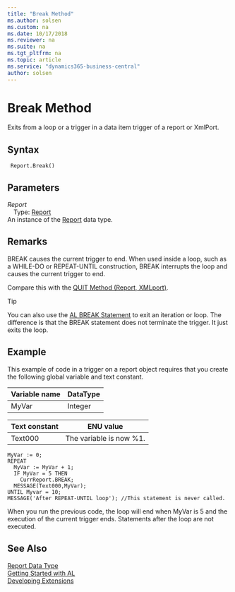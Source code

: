 ```yaml
---
title: "Break Method"
ms.author: solsen
ms.custom: na
ms.date: 10/17/2018
ms.reviewer: na
ms.suite: na
ms.tgt_pltfrm: na
ms.topic: article
ms.service: "dynamics365-business-central"
author: solsen
---
```

[//]: # (START>DO_NOT_EDIT)
[//]: # (IMPORTANT:Do not edit any of the content between here and the END>DO_NOT_EDIT.)
[//]: # (Any modifications should be made in the .xml files in the ModernDev repo.)
# Break Method
Exits from a loop or a trigger in a data item trigger of a report or XmlPort.

## Syntax
```
 Report.Break()
```

## Parameters
*Report*  
&emsp;Type: [Report](report-data-type.md)  
An instance of the [Report](report-data-type.md) data type.  


[//]: # (IMPORTANT: END>DO_NOT_EDIT)

## Remarks  
 BREAK causes the current trigger to end. When used inside a loop, such as a WHILE-DO or REPEAT-UNTIL construction, BREAK interrupts the loop and causes the current trigger to end.  

 Compare this with the [QUIT Method \(Report, XMLport\)](devenv-QUIT-Method-Report-XMLport.md).  

> [!TIP]  
>  You can also use the [AL BREAK Statement](../devenv-al-control-statements.md) to exit an iteration or loop. The difference is that the BREAK statement does not terminate the trigger. It just exits the loop.  

## Example  
 This example of code in a trigger on a report object requires that you create the following global variable and text constant.  

|Variable name|DataType|  
|-------------------|--------------|  
|MyVar|Integer|  

|Text constant|ENU value|  
|-------------------|---------------|  
|Text000|The variable is now %1.|  

```  
MyVar := 0;  
REPEAT  
  MyVar := MyVar + 1;  
  IF MyVar = 5 THEN  
    CurrReport.BREAK;  
  MESSAGE(Text000,MyVar);  
UNTIL Myvar = 10;  
MESSAGE('After REPEAT-UNTIL loop'); //This statement is never called.  
```  

 When you run the previous code, the loop will end when MyVar is 5 and the execution of the current trigger ends. Statements after the loop are not executed. 

## See Also
[Report Data Type](report-data-type.md)  
[Getting Started with AL](../../devenv-get-started.md)  
[Developing Extensions](../../devenv-dev-overview.md)